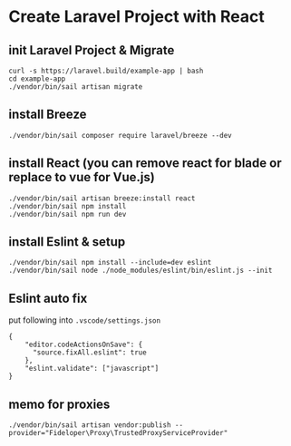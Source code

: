 # Create Laravel Project with React

## init Laravel Project & Migrate
```
curl -s https://laravel.build/example-app | bash
cd example-app
./vendor/bin/sail artisan migrate
```

## install Breeze
```
./vendor/bin/sail composer require laravel/breeze --dev
```

## install React (you can remove react for blade or replace to vue for Vue.js)
```
./vendor/bin/sail artisan breeze:install react
./vendor/bin/sail npm install
./vendor/bin/sail npm run dev
```

## install Eslint & setup
```
./vendor/bin/sail npm install --include=dev eslint
./vendor/bin/sail node ./node_modules/eslint/bin/eslint.js --init
```

## Eslint auto fix

put following into `.vscode/settings.json`
```
{
    "editor.codeActionsOnSave": {
      "source.fixAll.eslint": true
    },
    "eslint.validate": ["javascript"]
}
```

## memo for proxies
```
./vendor/bin/sail artisan vendor:publish --provider="Fideloper\Proxy\TrustedProxyServiceProvider"
```